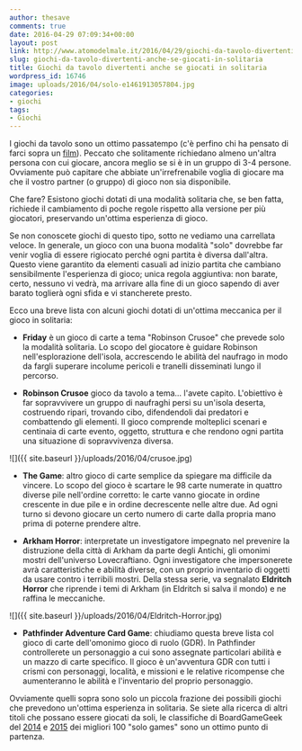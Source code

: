 ```yaml
---
author: thesave
comments: true
date: 2016-04-29 07:09:34+00:00
layout: post
link: http://www.atomodelmale.it/2016/04/29/giochi-da-tavolo-divertenti-anche-se-giocati-in-solitaria/
slug: giochi-da-tavolo-divertenti-anche-se-giocati-in-solitaria
title: Giochi da tavolo divertenti anche se giocati in solitaria
wordpress_id: 16746
image: uploads/2016/04/solo-e1461913057804.jpg
categories:
- giochi
tags:
- Giochi
---
```


I giochi da tavolo sono un ottimo passatempo (c'è perfino chi ha pensato di farci sopra un [film](/2015/09/29/coloni-di-catan-il-gioco-piu-amato-nella-silicon-valley-sara-presto-un-film.html)). Peccato che solitamente richiedano almeno un'altra persona con cui giocare, ancora meglio se si è in un gruppo di 3-4 persone. Ovviamente può capitare che abbiate un'irrefrenabile voglia di giocare ma che il vostro partner (o gruppo) di gioco non sia disponibile.

Che fare? Esistono giochi dotati di una modalità solitaria che, se ben fatta, richiede il cambiamento di poche regole rispetto alla versione per più giocatori, preservando un'ottima esperienza di gioco.

Se non conoscete giochi di questo tipo, sotto ne vediamo una carrellata veloce. In generale, un gioco con una buona modalità "solo" dovrebbe far venir voglia di essere rigiocato perché ogni partita è diversa dall'altra. Questo viene garantito da elementi casuali ad inizio partita che cambiano sensibilmente l'esperienza di gioco; unica regola aggiuntiva: non barate, certo, nessuno vi vedrà, ma arrivare alla fine di un gioco sapendo di aver barato toglierà ogni sfida e vi stancherete presto.

Ecco una breve lista con alcuni giochi dotati di un'ottima meccanica per il gioco in solitaria:

  * **Friday** è un gioco di carte a tema "Robinson Crusoe" che prevede solo la modalità solitaria. Lo scopo del giocatore è guidare Robinson nell'esplorazione dell'isola, accrescendo le abilità del naufrago in modo da fargli superare incolume pericoli e tranelli disseminati lungo il percorso.

  * **Robinson Crusoe** gioco da tavolo a tema... l'avete capito. L'obiettivo è far sopravvivere un gruppo di naufraghi persi su un'isola deserta, costruendo ripari, trovando cibo, difendendoli dai predatori e combattendo gli elementi. Il gioco comprende molteplici scenari e centinaia di carte evento, oggetto, struttura e che rendono ogni partita una situazione di sopravvivenza diversa.

![]({{ site.baseurl }}/uploads/2016/04/crusoe.jpg)

  * **The Game**: altro gioco di carte semplice da spiegare ma difficile da vincere. Lo scopo del gioco è scartare le 98 carte numerate in quattro diverse pile nell'ordine corretto: le carte vanno giocate in ordine crescente in due pile e in ordine decrescente nelle altre due. Ad ogni turno si devono giocare un certo numero di carte dalla propria mano prima di poterne prendere altre.

  * **Arkham Horror**: interpretate un investigatore impegnato nel prevenire la distruzione della città di Arkham da parte degli Antichi, gli omonimi mostri dell'universo Lovecraftiano. Ogni investigatore che impersonerete avrà caratteristiche e abilità diverse, con un proprio inventario di oggetti da usare contro i terribili mostri. Della stessa serie, va segnalato **Eldritch Horror** che riprende i temi di Arkham (in Eldritch si salva il mondo) e ne raffina le meccaniche.

![]({{ site.baseurl }}/uploads/2016/04/Eldritch-Horror.jpg)

  * **Pathfinder Adventure Card Game**: chiudiamo questa breve lista col gioco di carte dell'omonimo gioco di ruolo (GDR). In Pathfinder controllerete un personaggio a cui sono assegnate particolari abilità e un mazzo di carte specifico. Il gioco è un'avventura GDR con tutti i crismi con personaggi, località, e missioni e le relative ricompense che aumenteranno le abilità e l'inventario del proprio personaggio.

Ovviamente quelli sopra sono solo un piccola frazione dei possibili giochi che prevedono un'ottima esperienza in solitaria. Se siete alla ricerca di altri titoli che possano essere giocati da soli, le classifiche di BoardGameGeek del [2014](http://boardgamegeek.com/geeklist/182648/2014-peoples-choice-top-100-solo-games) e [2015](http://boardgamegeek.com/geeklist/200265/2015-peoples-choice-top-100-solo-games) dei migliori 100 "solo games" sono un ottimo punto di partenza.
